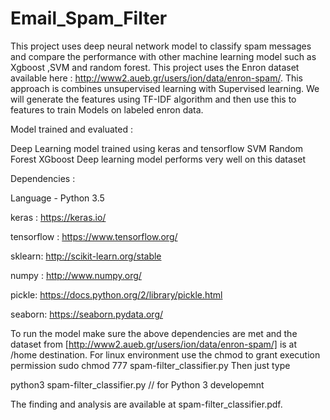 # Email_Spam_Filter
This project uses deep neural network model to classify spam messages  and compare the performance with other machine learning model such as Xgboost ,SVM and random forest. This project uses the Enron dataset available here : http://www2.aueb.gr/users/ion/data/enron-spam/.
This approach is combines unsupervised learning with Supervised learning. We will generate the features using TF-IDF algorithm and then use this to features to train Models on labeled enron data.

Model trained and evaluated :

Deep Learning model trained using keras and tensorflow
SVM
Random Forest
XGboost
Deep learning model performs very well on this dataset

Dependencies :

Language - Python 3.5

keras : https://keras.io/

tensorflow : https://www.tensorflow.org/

sklearn: http://scikit-learn.org/stable

numpy : http://www.numpy.org/

pickle: https://docs.python.org/2/library/pickle.html

seaborn: https://seaborn.pydata.org/

To run the model make sure the above dependencies are met and the dataset from [http://www2.aueb.gr/users/ion/data/enron-spam/] is at /home destination. 
For linux environment use the chmod to grant execution permission
 sudo chmod 777 spam-filter_classifier.py 
Then just type 

 python3 spam-filter_classifier.py // for Python 3 developemnt

The finding and analysis are available at spam-filter_classifier.pdf.



